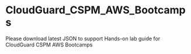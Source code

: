 # CloudGuard_CSPM_AWS_Bootcamps
Please download latest JSON to support Hands-on lab guide for CloudGuard CSPM AWS Bootcamps
